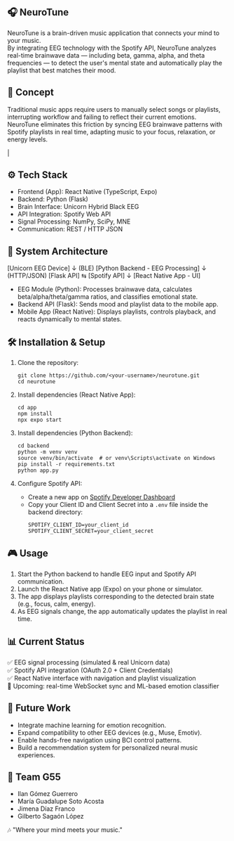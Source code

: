 
  ## 🎧 NeuroTune

  NeuroTune is a brain-driven music application that connects your mind to your music.  
  By integrating EEG technology with the Spotify API, NeuroTune analyzes real-time brainwave data — 
  including beta, gamma, alpha, and theta frequencies — to detect the user's mental state 
  and automatically play the playlist that best matches their mood.

  ## 🧠 Concept

  Traditional music apps require users to manually select songs or playlists, interrupting workflow 
  and failing to reflect their current emotions.  
  NeuroTune eliminates this friction by syncing EEG brainwave patterns with Spotify playlists 
  in real time, adapting music to your focus, relaxation, or energy levels.

|
  ## ⚙️ Tech Stack

  - Frontend (App): React Native (TypeScript, Expo)
  - Backend: Python (Flask)
  - Brain Interface: Unicorn Hybrid Black EEG
  - API Integration: Spotify Web API
  - Signal Processing: NumPy, SciPy, MNE
  - Communication: REST / HTTP JSON

  ## 🧩 System Architecture

  [Unicorn EEG Device]
          ↓  (BLE)
  [Python Backend - EEG Processing]
          ↓  (HTTP/JSON)
  [Flask API]  ⇆  [Spotify API]
          ↓
  [React Native App - UI]

  - EEG Module (Python): Processes brainwave data, calculates beta/alpha/theta/gamma ratios, 
    and classifies emotional state.
  - Backend API (Flask): Sends mood and playlist data to the mobile app.
  - Mobile App (React Native): Displays playlists, controls playback, and reacts dynamically 
    to mental states.

  ## 🛠️ Installation & Setup

  1. Clone the repository:
     ```
     git clone https://github.com/<your-username>/neurotune.git
     cd neurotune
     ```

  2. Install dependencies (React Native App):
     ```
     cd app
     npm install
     npx expo start
     ```

  3. Install dependencies (Python Backend):
     ```
     cd backend
     python -m venv venv
     source venv/bin/activate  # or venv\Scripts\activate on Windows
     pip install -r requirements.txt
     python app.py
     ```

  4. Configure Spotify API:
     - Create a new app on [Spotify Developer Dashboard](https://developer.spotify.com/dashboard)
     - Copy your Client ID and Client Secret into a `.env` file inside the backend directory:
       ```
       SPOTIFY_CLIENT_ID=your_client_id
       SPOTIFY_CLIENT_SECRET=your_client_secret
       ```
  ## 🎮 Usage

  1. Start the Python backend to handle EEG input and Spotify API communication.  
  2. Launch the React Native app (Expo) on your phone or simulator.  
  3. The app displays playlists corresponding to the detected brain state (e.g., focus, calm, energy).  
  4. As EEG signals change, the app automatically updates the playlist in real time.

  ## 📊 Current Status

  ✅ EEG signal processing (simulated & real Unicorn data)  
  ✅ Spotify API integration (OAuth 2.0 + Client Credentials)  
  ✅ React Native interface with navigation and playlist visualization  
  🚧 Upcoming: real-time WebSocket sync and ML-based emotion classifier  

  ## 🌟 Future Work

  - Integrate machine learning for emotion recognition.  
  - Expand compatibility to other EEG devices (e.g., Muse, Emotiv).  
  - Enable hands-free navigation using BCI control patterns.  
  - Build a recommendation system for personalized neural music experiences.  

  ## 👥 Team G55

  - Ilan Gómez Guerrero  
  - María Guadalupe Soto Acosta  
  - Jimena Díaz Franco  
  - Gilberto Sagaón López  

  🎶 "Where your mind meets your music."

